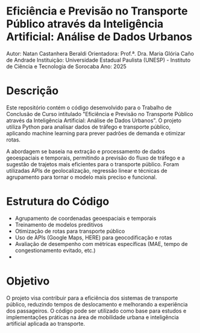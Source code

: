 # Eficiência e Previsão no Transporte Público através da Inteligência Artificial: Análise de Dados Urbanos
Autor: Natan Castanhera Beraldi
Orientadora: Prof.ª. Dra. Maria Glória Caño de Andrade
Instituição: Universidade Estadual Paulista (UNESP) - Instituto de Ciência e Tecnologia de Sorocaba
Ano: 2025

# Descrição
Este repositório contém o código desenvolvido para o Trabalho de Conclusão de Curso intitulado "Eficiência e Previsão no Transporte Público através da Inteligência Artificial: Análise de Dados Urbanos". O projeto utiliza Python para analisar dados de tráfego e transporte público, aplicando machine learning para prever padrões de demanda e otimizar rotas.

A abordagem se baseia na extração e processamento de dados geoespaciais e temporais, permitindo a previsão do fluxo de tráfego e a sugestão de trajetos mais eficientes para o transporte público. Foram utilizadas APIs de geolocalização, regressão linear e técnicas de agrupamento para tornar o modelo mais preciso e funcional.

# Estrutura do Código
- Agrupamento de coordenadas geoespaciais e temporais
- Treinamento de modelos preditivos
- Otimização de rotas para transporte público
- Uso de APIs (Google Maps, HERE) para geocodificação e rotas
- Avaliação de desempenho com métricas específicas (MAE, tempo de congestionamento evitado, etc.)
- 
# Objetivo
O projeto visa contribuir para a eficiência dos sistemas de transporte público, reduzindo tempos de deslocamento e melhorando a experiência dos passageiros. O código pode ser utilizado como base para estudos e implementações práticas na área de mobilidade urbana e inteligência artificial aplicada ao transporte.
